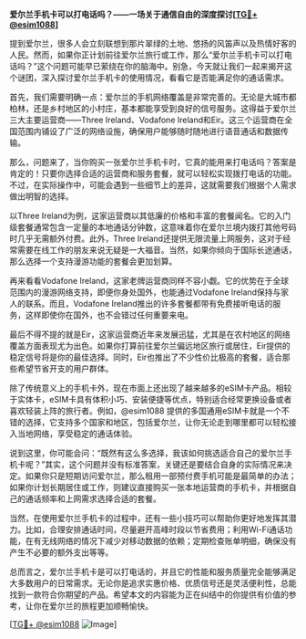 **爱尔兰手机卡可以打电话吗？——一场关于通信自由的深度探讨[[TG💪+ @esim1088](https://t.me/s/esim1088)]**

提到爱尔兰，很多人会立刻联想到那片翠绿的土地、悠扬的风笛声以及热情好客的人民。然而，如果你正计划前往爱尔兰旅行或工作，那么“爱尔兰手机卡可以打电话吗？”这个问题可能早已萦绕在你的脑海中。别急，今天就让我们一起来揭开这个谜团，深入探讨爱尔兰手机卡的使用情况，看看它是否能满足你的通话需求。

首先，我们需要明确一点：爱尔兰的手机网络覆盖是非常完善的。无论是大城市都柏林，还是乡村地区的小村庄，基本都能享受到良好的信号服务。这得益于爱尔兰三大主要运营商——Three Ireland、Vodafone Ireland和Eir。这三个运营商在全国范围内铺设了广泛的网络设施，确保用户能够随时随地进行语音通话和数据传输。

那么，问题来了，当你购买一张爱尔兰手机卡时，它真的能用来打电话吗？答案是肯定的！只要你选择合适的运营商和服务套餐，就可以轻松实现拨打电话的功能。不过，在实际操作中，可能会遇到一些细节上的差异，这就需要我们根据个人需求做出明智的选择。

以Three Ireland为例，这家运营商以其低廉的价格和丰富的套餐闻名。它的入门级套餐通常包含一定量的本地通话分钟数，这意味着你在爱尔兰境内拨打其他号码时几乎无需额外付费。此外，Three Ireland还提供无限流量上网服务，这对于经常需要在线工作的朋友来说无疑是一大福音。当然，如果你倾向于国际长途通话，那么选择一个支持漫游功能的套餐会更加划算。

再来看看Vodafone Ireland，这家老牌运营商同样不容小觑。它的优势在于全球范围内的漫游网络支持，即便你身处国外，也能通过Vodafone Ireland保持与家人的联系。而且，Vodafone Ireland推出的许多套餐都带有免费接听电话的服务，这样即使你在国外，也不会错过任何重要来电。

最后不得不提的就是Eir，这家运营商近年来发展迅猛，尤其是在农村地区的网络覆盖方面表现尤为出色。如果你打算前往爱尔兰偏远地区旅行或居住，Eir提供的稳定信号将是你的最佳选择。同时，Eir也推出了不少性价比极高的套餐，适合那些希望节省开支的用户群体。

除了传统意义上的手机卡外，现在市面上还出现了越来越多的eSIM卡产品。相较于实体卡，eSIM卡具有体积小巧、安装便捷等优点，特别适合经常更换设备或者喜欢轻装上阵的旅行者。例如，@esim1088 提供的多国通用eSIM卡就是一个不错的选择，它支持多个国家和地区，包括爱尔兰，让你无论走到哪里都可以轻松接入当地网络，享受稳定的通话体验。

说到这里，你可能会问：“既然有这么多选择，我该如何挑选适合自己的爱尔兰手机卡呢？”其实，这个问题并没有标准答案，关键还是要结合自身的实际情况来决定。如果你只是短期访问爱尔兰，那么租用一部预付费手机可能是最简单的办法；如果你计划长期居住或工作，则建议直接购买一张本地运营商的手机卡，并根据自己的通话频率和上网需求选择合适的套餐。

当然，在使用爱尔兰手机卡的过程中，还有一些小技巧可以帮助你更好地发挥其潜力。比如，合理安排通话时间，尽量避开高峰时段以节省费用；利用Wi-Fi通话功能，在有无线网络的情况下减少对移动数据的依赖；定期检查账单明细，确保没有产生不必要的额外支出等等。

总而言之，爱尔兰手机卡是可以打电话的，并且它的性能和服务质量完全能够满足大多数用户的日常需求。无论你是追求实惠价格、优质信号还是灵活便利性，总能找到一款符合你期望的产品。希望本文的内容能为正在纠结中的你提供有价值的参考，让你在爱尔兰的旅程更加顺畅愉快。

[[TG💪+ @esim1088](https://t.me/s/esim1088) ![Image](https://i.postimg.cc/4NQfJmqS/Snipaste-2025-05-13-00-14-12.png)]